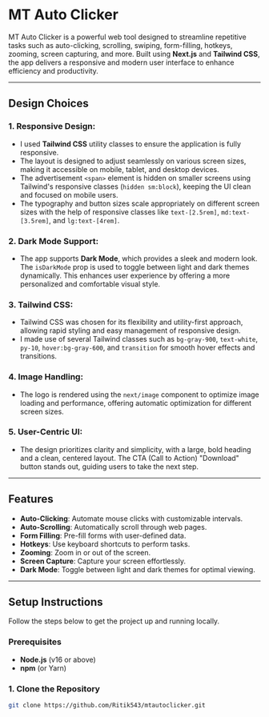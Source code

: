 # MT Auto Clicker

MT Auto Clicker is a powerful web tool designed to streamline repetitive tasks such as auto-clicking, scrolling, swiping, form-filling, hotkeys, zooming, screen capturing, and more. Built using **Next.js** and **Tailwind CSS**, the app delivers a responsive and modern user interface to enhance efficiency and productivity.

---

## Design Choices

### 1. **Responsive Design**:
   - I used **Tailwind CSS** utility classes to ensure the application is fully responsive. 
   - The layout is designed to adjust seamlessly on various screen sizes, making it accessible on mobile, tablet, and desktop devices.
   - The advertisement `<span>` element is hidden on smaller screens using Tailwind's responsive classes (`hidden sm:block`), keeping the UI clean and focused on mobile users.
   - The typography and button sizes scale appropriately on different screen sizes with the help of responsive classes like `text-[2.5rem]`, `md:text-[3.5rem]`, and `lg:text-[4rem]`.

### 2. **Dark Mode Support**:
   - The app supports **Dark Mode**, which provides a sleek and modern look. The `isDarkMode` prop is used to toggle between light and dark themes dynamically. This enhances user experience by offering a more personalized and comfortable visual style.

### 3. **Tailwind CSS**:
   - Tailwind CSS was chosen for its flexibility and utility-first approach, allowing rapid styling and easy management of responsive design.
   - I made use of several Tailwind classes such as `bg-gray-900`, `text-white`, `py-10`, `hover:bg-gray-600`, and `transition` for smooth hover effects and transitions.

### 4. **Image Handling**:
   - The logo is rendered using the `next/image` component to optimize image loading and performance, offering automatic optimization for different screen sizes.

### 5. **User-Centric UI**:
   - The design prioritizes clarity and simplicity, with a large, bold heading and a clean, centered layout. The CTA (Call to Action) "Download" button stands out, guiding users to take the next step.

---

## Features

- **Auto-Clicking**: Automate mouse clicks with customizable intervals.
- **Auto-Scrolling**: Automatically scroll through web pages.
- **Form Filling**: Pre-fill forms with user-defined data.
- **Hotkeys**: Use keyboard shortcuts to perform tasks.
- **Zooming**: Zoom in or out of the screen.
- **Screen Capture**: Capture your screen effortlessly.
- **Dark Mode**: Toggle between light and dark themes for optimal viewing.

---

## Setup Instructions

Follow the steps below to get the project up and running locally.

### Prerequisites

- **Node.js** (v16 or above)
- **npm** (or Yarn)

### 1. **Clone the Repository**

```bash
git clone https://github.com/Ritik543/mtautoclicker.git
